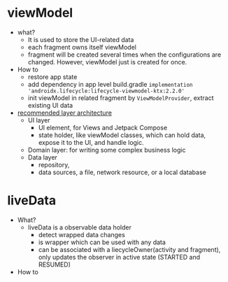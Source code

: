 # viewModel
* what?
  * It is used to store the UI-related data
  * each fragment owns itself viewModel
  * fragment will be created several times when the configurations are changed. However, viewModel just is created for once.
* How to
  * restore app state
  * add dependency in app level build.gradle ```implementation 'androidx.lifecycle:lifecycle-viewmodel-ktx:2.2.0'```
  * init viewModel in related fragment by ```ViewModelProvider```, extract existing UI data
* [recommended layer architecture](https://developer.android.com/topic/architecture)
  * UI layer
    * UI element, for Views and Jetpack Compose
    * state holder, like viewModel classes, which can hold data, expose it to the UI, and handle logic.
  * Domain layer: for writing some complex business logic
  * Data layer
    * repository, 
    * data sources, a file, network resource, or a local database
# liveData
* What?
  * liveData is a observable data holder
    * detect wrapped data changes
    * is wrapper which can be used with any data
    * can be associated with a liecycleOwner(activity and fragment), only updates the observer in active state (STARTED and RESUMED)
* How to